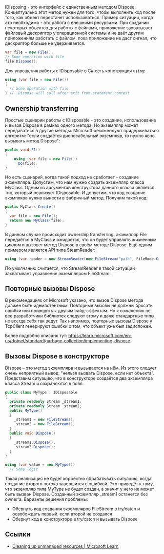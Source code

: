 IDisposing - это интерфейс с единственным методом Dispose. Концептуально этот метод нужен для того, чтобы выполнить код после того, как объект перестанет использоваться. Пример ситуации, когда это необходимо - это работа с внешними ресурсами. При создании некоторых объектов для работы с файлами, приложение захватывает файловый дескриптор у операционной системы и не даёт другим приложениям работать с файлом, пока приложение не даст сигнал, что дескриптор больше не удерживается.

```csharp
var file = new File();
// Some operation with file
file.Dispose();
```

Для упрощения работы с IDisposable в C# есть конструкция `using`:
```csharp
using (var file = new File())
{
  // Some operation with file
} // .Dispose will call after exit from statement context
```
## Ownership transferring 
Простые сценарии работы с IDisposable - это создание, использование и вызов Dispose в рамках одного метода. Но экземпляр может передаваться в другие методы. Microsoft рекомендуют придерживаться алгоритм: "если создаётся диспосабельный экземпляр, то нужно явно вызывать метод Dispose":
```csharp
public void F1()
{
	using (var file = new File())
	  Do(file);
}
```

Но есть сценарий, когда такой подход не сработает - создание экземпляра. Допустим, что нам нужно создать экземпляр класса MyClass. Одним из аргументов конструктора данного класса является тип, который реализует IDisposable. И допустим, что код создание экзмпляра нужно вынести в фабричный метод. Получим такой код:
```csharp
public MyClass Create()
{
  var file = new File();
  return new MyClass(file);
}
```

В данном случае происходит ownership transferring, экземпляр File передаётся в MyClass и ожидается, что он будет управлять жизненным циклом и вызовет метод Dispose в своём методе Dispose.
Ещё одним примером является API типа SteamReader:
```csharp
using (var reader = new StreamReader(new FileStream("path", FileMode.Create)))
```
По умолчанию считается, что StreamReader в такой ситуации захватывает управление экземпляром FileStream.

## Повторные вызовы Dispose
В рекомендациях от Microsoft указано, что вызов Dispose метода должен быть идемпотентным. Повторные вызовы не должны бросать ошибки или приводить к другим сайд-эффектам. Но к сожалению не все разработчики библиотек следуют этому и даже стандартные типы не всегда себя так ведут. Так например, повторные вызовы Dispose у TcpClient генерируют ошибки о том, что объект уже был задиспожен.

Более подробно описано тут: https://learn.microsoft.com/en-us/dotnet/standard/garbage-collection/implementing-dispose.
## Вызовы Dispose в конструкторе
Dispose – это метод экземпляра и вызывается на нём. Из этого следует очень неприятный вывод: "нельзя вызвать Dispose, если нет объекта". Представим ситуацию, что в конструкторе создаётся два экземпляра класса Stream и сохраняются в поля:
```csharp
public class MyType : IDisposable
{
  private readonly Stream _stream1;
  private readonly Stream _stream2;
  public MyType()
  {
    _stream1 = new FileStream();
    _stream2 = new FileStream();
  }
  public void Dispose()
  {
    _stream1.Dispose();
    _stream2.Dispose();
  }
}

using (var value = new MyType())
  // Some logic
```

Такая реализация не будет корректно обрабатывать ситуацию, когда создание второго потока завершится с ошибкой. Это приведёт к тому, что экземпляр типа MyType не будет создан, а значит у него не может быть вызван Dispose. Созданный экземпляр \_stream1 останется без owner'а. Варианты решения проблемы:
- Обернуть код создания экземпляров FileStream в try/catch и освобождать первый, если второй не создался
- Обернут код в конструкторе в try/catch и вызывать Dispose

## Ссылки
- [Cleaning up unmanaged resources | Microsoft Learn](https://learn.microsoft.com/en-us/dotnet/standard/garbage-collection/unmanaged)